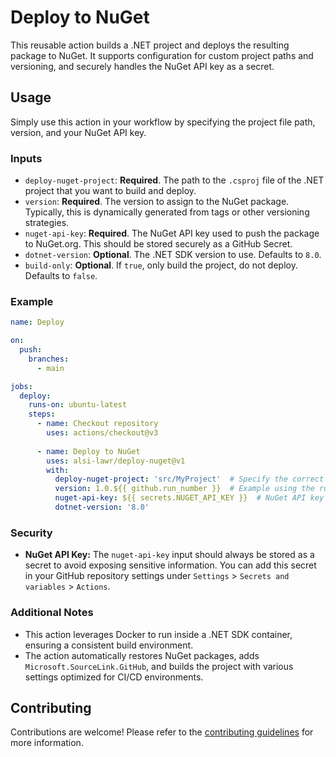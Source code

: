 # Deploy to NuGet

This reusable action builds a .NET project and deploys the resulting package to NuGet. It supports configuration for custom project paths and versioning, and securely handles the NuGet API key as a secret.

## Usage

Simply use this action in your workflow by specifying the project file path, version, and your NuGet API key.

### Inputs

- `deploy-nuget-project`: **Required**. The path to the `.csproj` file of the .NET project that you want to build and deploy.
- `version`: **Required**. The version to assign to the NuGet package. Typically, this is dynamically generated from tags or other versioning strategies.
- `nuget-api-key`: **Required**. The NuGet API key used to push the package to NuGet.org. This should be stored securely as a GitHub Secret.
- `dotnet-version`: **Optional**. The .NET SDK version to use. Defaults to `8.0`.
- `build-only`: **Optional**. If `true`, only build the project, do not deploy. Defaults to `false`.

### Example

```yaml
name: Deploy

on:
  push:
    branches:
      - main

jobs:
  deploy:
    runs-on: ubuntu-latest
    steps:
      - name: Checkout repository
        uses: actions/checkout@v3
      
      - name: Deploy to NuGet
        uses: alsi-lawr/deploy-nuget@v1
        with:
          deploy-nuget-project: 'src/MyProject'  # Specify the correct path to your project file directory
          version: 1.0.${{ github.run_number }}  # Example using the run number
          nuget-api-key: ${{ secrets.NUGET_API_KEY }}  # NuGet API key stored as a secret
          dotnet-version: '8.0'
```

### Security

- **NuGet API Key:** The `nuget-api-key` input should always be stored as a secret to avoid exposing sensitive information. You can add this secret in your GitHub repository settings under `Settings` > `Secrets and variables` > `Actions`.

### Additional Notes

- This action leverages Docker to run inside a .NET SDK container, ensuring a consistent build environment.
- The action automatically restores NuGet packages, adds `Microsoft.SourceLink.GitHub`, and builds the project with various settings optimized for CI/CD environments.

## Contributing

Contributions are welcome! Please refer to the [contributing guidelines](./docs/CONTRIBUTING.md) for more information.
